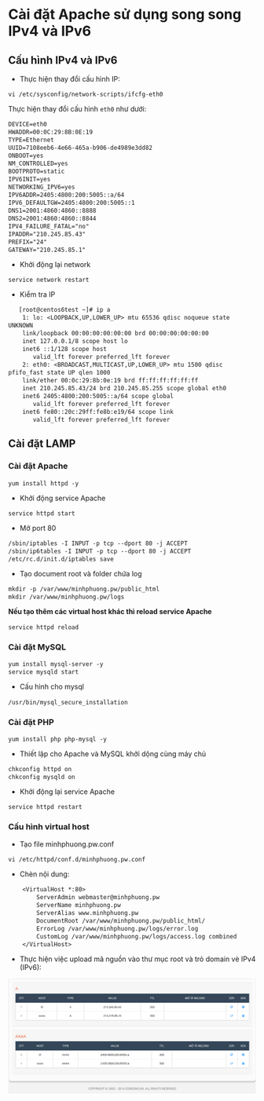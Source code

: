 # Cài đặt Apache sử dụng song song IPv4 và IPv6 #

## Cấu hình IPv4 và IPv6

- Thực hiện thay đổi cấu hình IP:

```
vi /etc/sysconfig/network-scripts/ifcfg-eth0
```

Thực hiện thay đổi cấu hình `eth0` như dưới:
```
DEVICE=eth0
HWADDR=00:0C:29:8B:0E:19
TYPE=Ethernet
UUID=7108eeb6-4e66-465a-b906-de4989e3dd82
ONBOOT=yes
NM_CONTROLLED=yes
BOOTPROTO=static
IPV6INIT=yes
NETWORKING_IPV6=yes
IPV6ADDR=2405:4800:200:5005::a/64
IPV6_DEFAULTGW=2405:4800:200:5005::1
DNS1=2001:4860:4860::8888
DNS2=2001:4860:4860::8844
IPV4_FAILURE_FATAL="no"
IPADDR="210.245.85.43"
PREFIX="24"
GATEWAY="210.245.85.1"
```

- Khởi động lại network

```
service network restart
```

- Kiểm tra IP

```
   [root@centos6test ~]# ip a
    1: lo: <LOOPBACK,UP,LOWER_UP> mtu 65536 qdisc noqueue state UNKNOWN 
    link/loopback 00:00:00:00:00:00 brd 00:00:00:00:00:00
    inet 127.0.0.1/8 scope host lo
    inet6 ::1/128 scope host 
       valid_lft forever preferred_lft forever
    2: eth0: <BROADCAST,MULTICAST,UP,LOWER_UP> mtu 1500 qdisc pfifo_fast state UP qlen 1000
    link/ether 00:0c:29:8b:0e:19 brd ff:ff:ff:ff:ff:ff
    inet 210.245.85.43/24 brd 210.245.85.255 scope global eth0
    inet6 2405:4800:200:5005::a/64 scope global 
       valid_lft forever preferred_lft forever
    inet6 fe80::20c:29ff:fe8b:e19/64 scope link 
       valid_lft forever preferred_lft forever
```

## Cài đặt LAMP

### Cài đặt Apache

```
yum install httpd -y
``` 

- Khởi động service Apache

```
service httpd start
```

- Mở port 80

```
/sbin/iptables -I INPUT -p tcp --dport 80 -j ACCEPT
/sbin/ip6tables -I INPUT -p tcp --dport 80 -j ACCEPT
/etc/rc.d/init.d/iptables save
```

- Tạo document root và folder chứa log

```
mkdir -p /var/www/minhphuong.pw/public_html
mkdir /var/www/minhphuong.pw/logs
```

**Nếu tạo thêm các virtual host khác thì reload service Apache**

`service httpd reload`

### Cài đặt MySQL

```
yum install mysql-server -y
service mysqld start
```

- Cấu hình cho mysql

`/usr/bin/mysql_secure_installation`

### Cài đặt PHP

```
yum install php php-mysql -y
```

- Thiết lập cho Apache và MySQL khởi dộng cùng máy chủ

```
chkconfig httpd on
chkconfig mysqld on
```

- Khởi động lại service Apache

```
service httpd restart
```

### Cấu hình virtual host

- Tạo file minhphuong.pw.conf

```
vi /etc/httpd/conf.d/minhphuong.pw.conf
```

- Chèn nội dung:

```
	<VirtualHost *:80>
     	ServerAdmin webmaster@minhphuong.pw
     	ServerName minhphuong.pw
     	ServerAlias www.minhphuong.pw
    	DocumentRoot /var/www/minhphuong.pw/public_html/
     	ErrorLog /var/www/minhphuong.pw/logs/error.log
     	CustomLog /var/www/minhphuong.pw/logs/access.log combined
	</VirtualHost>
```

- Thực hiện việc upload mã nguồn vào thư mục root và trỏ domain vè IPv4 (IPv6):

![](images/zonedns.png)


